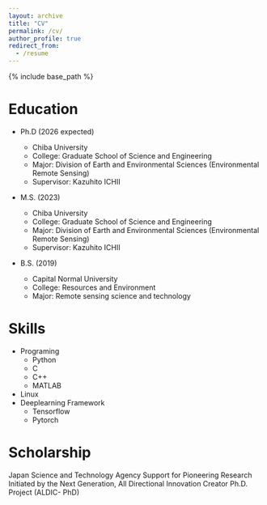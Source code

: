 ```yaml
---
layout: archive
title: "CV"
permalink: /cv/
author_profile: true
redirect_from:
  - /resume
---
```


{% include base_path %}

Education
======
* Ph.D (2026 expected)
  * Chiba University
  * College: Graduate School of Science and Engineering
  * Major: Division of Earth and Environmental Sciences (Environmental Remote Sensing)
  * Supervisor: Kazuhito ICHII

* M.S. (2023)
  * Chiba University
  * College: Graduate School of Science and Engineering
  * Major: Division of Earth and Environmental Sciences (Environmental Remote Sensing)
  * Supervisor: Kazuhito ICHII
    
* B.S. (2019)
  * Capital Normal University
  * College: Resources and Environment
  * Major: Remote sensing science and technology
  

Skills
======
* Programing  
  * Python  
  * C  
  * C++  
  * MATLAB  
* Linux  
* Deeplearning Framework  
  *  Tensorflow  
  *  Pytorch  

Scholarship
======
Japan Science and Technology Agency Support for Pioneering Research Initiated by
the Next Generation, All Directional Innovation Creator Ph.D. Project (ALDIC-
PhD)

